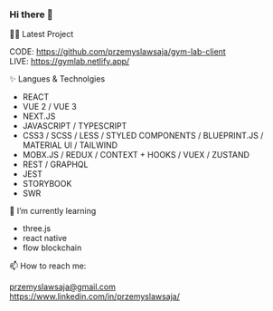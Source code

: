### Hi there 👋

👨‍💻 Latest Project

CODE: https://github.com/przemyslawsaja/gym-lab-client        
LIVE: https://gymlab.netlify.app/

✨ Langues & Technolgies 

- REACT
- VUE 2 / VUE 3
- NEXT.JS
- JAVASCRIPT / TYPESCRIPT
- CSS3 / SCSS / LESS / STYLED COMPONENTS / BLUEPRINT.JS / MATERIAL UI / TAILWIND
- MOBX.JS / REDUX / CONTEXT + HOOKS / VUEX / ZUSTAND
- REST / GRAPHQL
- JEST
- STORYBOOK 
- SWR

🌱 I’m currently learning
- three.js
- react native
- flow blockchain

📫 How to reach me:

przemyslawsaja@gmail.com <br />
https://www.linkedin.com/in/przemyslawsaja/
